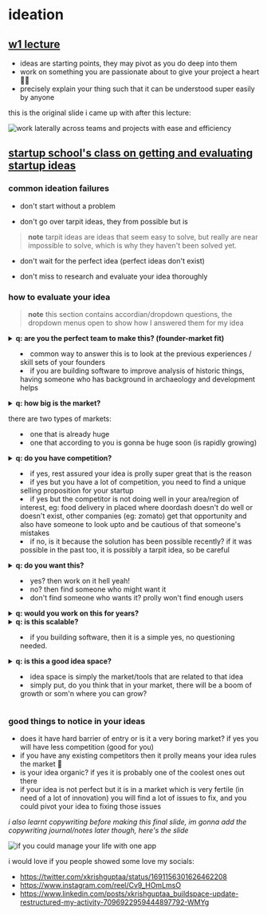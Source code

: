 # ideation

## [w1 lecture](https://lu.ma/bopdcq8j)

- ideas are starting points, they may pivot as you do deep into them
- work on something you are passionate about to give your project a heart 🫶🏻
- precisely explain your thing such that it can be understood super easily by anyone

this is the original slide i came up with after this lecture:

![work laterally across teams and projects with ease and efficiency](https://github.com/xkrishguptaa/s4-journal/assets/135469703/4bb54d76-d794-4ef5-bd9d-f428ef6399a0)


## [startup school's class on getting and evaluating startup ideas](https://www.youtube.com/watch?v=Th8JoIan4dg)

### common ideation failures

- don't start without a problem

- don't go over tarpit ideas, they from possible but is

> **note**
> tarpit ideas are ideas that seem easy to solve, but really are near impossible to solve, which is why they haven't been solved yet.

- don't wait for the perfect idea (perfect ideas don't exist)

- don't miss to research and evaluate your idea thoroughly

### how to evaluate your idea

> **note**
> this section contains accordian/dropdown questions, the dropdown menus open to show how I answered them for my idea

<details>

<summary>
<b>q: are you the perfect team to make this? (founder-market fit)</b>

- common way to answer this is to look at the previous experiences / skill sets of your founders
- if you are building software to improve analysis of historic things, having someone who has background in archaeology and development helps

</summary>

i'm solo for this season of buildspace, i'm  a full stack developer, and love productivity, have the most complicated setup for productivity and probably the most complicated requirements as well (being a school student, who does full stack developer, devrel, creates content and hosts spaces on twitter and also volunteers at a bunch of communities as social media team lead, program manager, community manager, repository maintainer and more)

</details>

<details>

<summary>
<b>q: how big is the market?</b>

there are two types of markets:
- one that is already huge
- one that according to you is gonna be huge soon (is rapidly growing)

</summary>

i mean the productivity market is pretty big, so i don't need to explain much here

</details>

<details>

<summary>
<b>q: do you have competition?</b>

- if yes, rest assured your idea is prolly super great that is the reason
- if yes but you have a lot of competition, you need to find a unique selling proposition for your startup
- if yes but the competitor is not doing well in your area/region of interest, eg: food delivery in placed where doordash doesn't do well or doesn't exist, other companies (eg: zomato) get that opportunity and also have someone to look upto and be cautious of that someone's mistakes
- if no, is it because the solution has been possible recently? if it was possible in the past too, it is possibly a tarpit idea, so be careful
</summary>

mine is yes, it has crazy competition but divided, because the only company that comes close to doing it all is clickup but it is too complicated, my app won't be that complicated

</details>

<details>

<summary>
<b>q: do you want this?</b>

- yes? then work on it hell yeah!
- no? then find someone who might want it
- don't find someone who wants it? prolly won't find enough users

</summary>

i want this hell yeah, when i posted on twitter many other people also showed interest so they prolly want this too 💪🏻

</details>

<details>

<summary>
<b>q: would you work on this for years?</b>
</summary>

yes ofc hell yeah, i need this tool to manage my life lmao

</details>

<details>

<summary>
<b>q: is this scalable?</b>

- if you building software, then it is a simple yes, no questioning needed.

</summary>

im making software so yea

</details>

<details>

<summary>
<b>q: is this a good idea space?</b>

- idea space is simply the market/tools that are related to that idea
- simply put, do you think that in your market, there will be a boom of growth or som'n where you can grow?

</summary>

hell yes, developers and devrels still don't get the productivity tool they deserve, so mine simply rules

</details>

### good things to notice in your ideas

- does it have hard barrier of entry or is it a very boring market? if yes you will have less competition (good for you)
- if you have any existing competitors then it prolly means your idea rules the market 👑
- is your idea organic? if yes it is probably one of the coolest ones out there
- if your idea is not perfect but it is in a market which is very fertile (in need of a lot of innovation) you will find a lot of issues to fix, and you could pivot your idea to fixing those issues

*i also learnt copywriting before making this final slide, im gonna add the copywriting journal/notes later though, here's the slide*

![if you could manage your life with one app](https://github.com/xkrishguptaa/s4-journal/assets/135469703/00b872be-8518-4d57-af90-0d66e384d2f3)
 
i would love if you people showed some love my socials:

- https://twitter.com/xkrishguptaa/status/1691156301626462208
- https://www.instagram.com/reel/Cv9_HOmLmsO
- https://www.linkedin.com/posts/xkrishguptaa_buildspace-update-restructured-my-activity-7096922959444897792-WMYg
